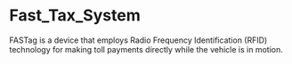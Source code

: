 # Fast_Tax_System
FASTag is a device that employs Radio Frequency Identification (RFID) technology for making toll payments directly while the vehicle is in motion.

